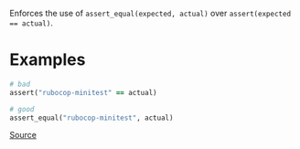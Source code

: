 
Enforces the use of `assert_equal(expected, actual)`
over `assert(expected == actual)`.

# Examples

```ruby
# bad
assert("rubocop-minitest" == actual)

# good
assert_equal("rubocop-minitest", actual)
```

[Source](http://www.rubydoc.info/gems/rubocop/RuboCop/Cop/Minitest/AssertEqual)